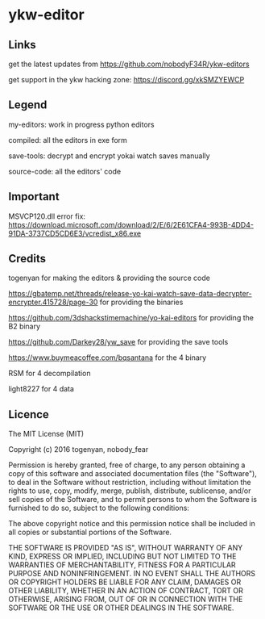 # ykw-editor

## Links

get the latest updates from https://github.com/nobodyF34R/ykw-editors

get support in the ykw hacking zone: https://discord.gg/xkSMZYEWCP


## Legend

my-editors: work in progress python editors

compiled: all the editors in exe form

save-tools: decrypt and encrypt yokai watch saves manually

source-code: all the editors' code


## Important

MSVCP120.dll error fix: https://download.microsoft.com/download/2/E/6/2E61CFA4-993B-4DD4-91DA-3737CD5CD6E3/vcredist_x86.exe


## Credits

togenyan for making the editors & providing the source code

https://gbatemp.net/threads/release-yo-kai-watch-save-data-decrypter-encrypter.415728/page-30 for providing the binaries

https://github.com/3dshackstimemachine/yo-kai-editors for providing the B2 binary

https://github.com/Darkey28/yw_save for providing the save tools

https://www.buymeacoffee.com/bqsantana for the 4 binary

RSM for 4 decompilation

light8227 for 4 data


## Licence

The MIT License (MIT)

Copyright (c) 2016 togenyan, nobody_fear

Permission is hereby granted, free of charge, to any person obtaining a copy
of this software and associated documentation files (the "Software"), to deal
in the Software without restriction, including without limitation the rights
to use, copy, modify, merge, publish, distribute, sublicense, and/or sell
copies of the Software, and to permit persons to whom the Software is
furnished to do so, subject to the following conditions:

The above copyright notice and this permission notice shall be included in all
copies or substantial portions of the Software.

THE SOFTWARE IS PROVIDED "AS IS", WITHOUT WARRANTY OF ANY KIND, EXPRESS OR
IMPLIED, INCLUDING BUT NOT LIMITED TO THE WARRANTIES OF MERCHANTABILITY,
FITNESS FOR A PARTICULAR PURPOSE AND NONINFRINGEMENT. IN NO EVENT SHALL THE
AUTHORS OR COPYRIGHT HOLDERS BE LIABLE FOR ANY CLAIM, DAMAGES OR OTHER
LIABILITY, WHETHER IN AN ACTION OF CONTRACT, TORT OR OTHERWISE, ARISING FROM,
OUT OF OR IN CONNECTION WITH THE SOFTWARE OR THE USE OR OTHER DEALINGS IN THE
SOFTWARE.
